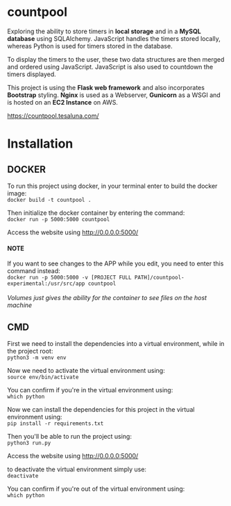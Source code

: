 # countpool

Exploring the ability to store timers in **local storage** and in a **MySQL database** using SQLAlchemy.
JavaScript handles the timers stored locally, whereas Python is used for timers stored in the database.

To display the timers to the user, these two data structures are then merged and ordered using JavaScript.
JavaScript is also used to countdown the timers displayed.

This project is using the **Flask web framework** and also incorporates **Bootstrap** styling. **Nginx** is used as a Webserver, **Gunicorn** as a WSGI and is hosted on an **EC2 Instance** on AWS.

https://countpool.tesaluna.com/


# Installation


## DOCKER
To run this project using docker, in your terminal enter to build the docker image:<br />
`docker build -t countpool .`

Then initialize the docker container by entering the command:<br />
`docker run -p 5000:5000 countpool`

Access the website using http://0.0.0.0:5000/

#### NOTE
If you want to see changes to the APP while you edit, you need to enter this command instead:<br />
`docker run -p 5000:5000 -v [PROJECT FULL PATH]/countpool-experimental:/usr/src/app countpool`<br /><br />
*Volumes just gives the ability for the container to see files on the host machine*


## CMD
First we need to install the dependencies into a virtual environment, while in the project root:<br />`python3 -m venv env`

Now we need to activate the virtual environment using:<br />`source env/bin/activate`

You can confirm if you're in the virtual environment using:<br />`which python`

Now we can install the dependencies for this project in the virtual environment using:<br />`pip install -r requirements.txt`

Then you'll be able to run the project using:<br />`python3 run.py`

Access the website using http://0.0.0.0:5000/

to deactivate the virtual environment simply use:<br />
`deactivate`

You can confirm if you're out of the virtual environment using:<br />`which python`
